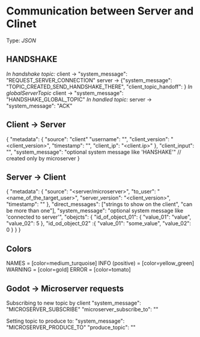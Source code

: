 # Communication between Server and Clinet
Type: *JSON*

## HANDSHAKE
*In handshake topic:*
client -> "system_message": "REQUEST_SERVER_CONNECTION"
server -> {"system_message": "TOPIC_CREATED_SEND_HANDSHAKE_THERE", "client_topic_handoff": <topic>}
*In globalServerTopic*
client -> "system_message": "HANDSHAKE_GLOBAL_TOPIC"
*In handled topic:*
server -> "system_message": "ACK"



## Client -> Server
{
  "metadata": {
    "source": "client"
    "username": "<username>",
    "client_version": "<client_version>",
    "timestamp": "<timestamp>",
    "client_ip": "<client.ip>"
  },
  "client_input": "<string sent by an user>",
  "system_message": "optional system message like 'HANSHAKE'" // created only by microserver
}
## Server -> Client
{
  "metadata": {
    "source": "<server/microserver>",
    "to_user": "<name_of_the_target_user>",
    "server_version": "<client_version>",
    "timestamp": "<timestamp>"
  },
  "direct_messages": ["strings to show on the client", "can be more than one"],
  "system_message": "optional system message like 'connected to server'",
  "obejcts": {
    "id_of_object_01": {
      "value_01": "value",
      "value_02": 5
    },
    "id_od_object_02" :{
      "value_01": "some_value",
      "value_02": 0
    }
  }
}
## Colors
NAMES = [color=medium_turquoise]
INFO (positive) = [color=yellow_green]
WARNING = [color=gold]
ERROR = [color=tomato]


## Godot -> Microserver requests

Subscribing to new topic by client
"system_message": "MICROSERVER_SUBSCRIBE"
"microserver_subscribe_to": "<topic>"

Setting topic to produce to:
"system_message": "MICROSERVER_PRODUCE_TO"
"produce_topic": "<the topic>"